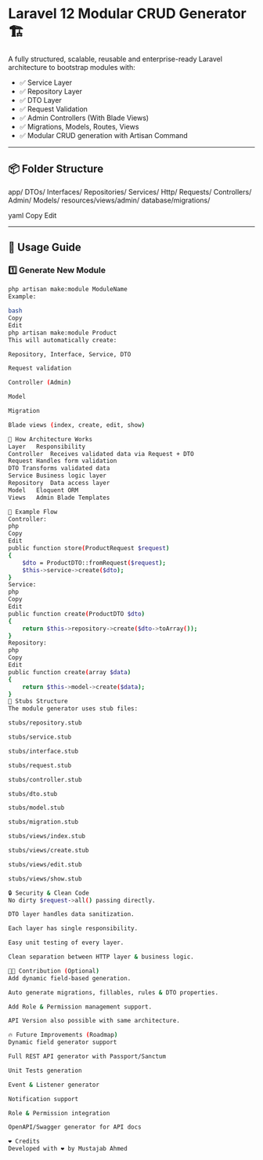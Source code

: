 # Laravel 12 Modular CRUD Generator 🏗️

A fully structured, scalable, reusable and enterprise-ready Laravel architecture to bootstrap modules with:

- ✅ Service Layer
- ✅ Repository Layer
- ✅ DTO Layer
- ✅ Request Validation
- ✅ Admin Controllers (With Blade Views)
- ✅ Migrations, Models, Routes, Views
- ✅ Modular CRUD generation with Artisan Command

---

## 📦 Folder Structure

app/
DTOs/
Interfaces/
Repositories/
Services/
Http/
Requests/
Controllers/
Admin/
Models/
resources/views/admin/
database/migrations/

yaml
Copy
Edit

---

## 🚀 Usage Guide

### 1️⃣ Generate New Module

```bash
php artisan make:module ModuleName
Example:

bash
Copy
Edit
php artisan make:module Product
This will automatically create:

Repository, Interface, Service, DTO

Request validation

Controller (Admin)

Model

Migration

Blade views (index, create, edit, show)

🧮 How Architecture Works
Layer	Responsibility
Controller	Receives validated data via Request + DTO
Request	Handles form validation
DTO	Transforms validated data
Service	Business logic layer
Repository	Data access layer
Model	Eloquent ORM
Views	Admin Blade Templates

🧰 Example Flow
Controller:
php
Copy
Edit
public function store(ProductRequest $request)
{
    $dto = ProductDTO::fromRequest($request);
    $this->service->create($dto);
}
Service:
php
Copy
Edit
public function create(ProductDTO $dto)
{
    return $this->repository->create($dto->toArray());
}
Repository:
php
Copy
Edit
public function create(array $data)
{
    return $this->model->create($data);
}
📄 Stubs Structure
The module generator uses stub files:

stubs/repository.stub

stubs/service.stub

stubs/interface.stub

stubs/request.stub

stubs/controller.stub

stubs/dto.stub

stubs/model.stub

stubs/migration.stub

stubs/views/index.stub

stubs/views/create.stub

stubs/views/edit.stub

stubs/views/show.stub

🔒 Security & Clean Code
No dirty $request->all() passing directly.

DTO layer handles data sanitization.

Each layer has single responsibility.

Easy unit testing of every layer.

Clean separation between HTTP layer & business logic.

👨‍💻 Contribution (Optional)
Add dynamic field-based generation.

Auto generate migrations, fillables, rules & DTO properties.

Add Role & Permission management support.

API Version also possible with same architecture.

🔥 Future Improvements (Roadmap)
Dynamic field generator support

Full REST API generator with Passport/Sanctum

Unit Tests generation

Event & Listener generator

Notification support

Role & Permission integration

OpenAPI/Swagger generator for API docs

❤️ Credits
Developed with ❤️ by Mustajab Ahmed
